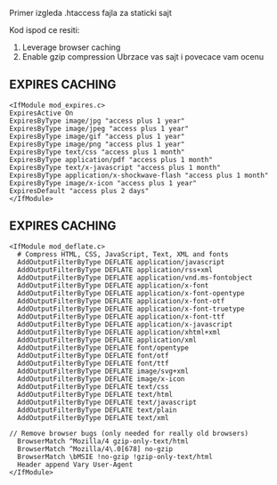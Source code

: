 Primer izgleda .htaccess fajla za staticki sajt

Kod ispod ce resiti:
1. Leverage browser caching
2. Enable gzip compression
Ubrzace vas sajt i povecace vam ocenu


## EXPIRES CACHING ##
    <IfModule mod_expires.c>
    ExpiresActive On
    ExpiresByType image/jpg "access plus 1 year"
    ExpiresByType image/jpeg "access plus 1 year"
    ExpiresByType image/gif "access plus 1 year"
    ExpiresByType image/png "access plus 1 year"
    ExpiresByType text/css "access plus 1 month"
    ExpiresByType application/pdf "access plus 1 month"
    ExpiresByType text/x-javascript "access plus 1 month"
    ExpiresByType application/x-shockwave-flash "access plus 1 month"
    ExpiresByType image/x-icon "access plus 1 year"
    ExpiresDefault "access plus 2 days"
    </IfModule>
## EXPIRES CACHING ##

    <IfModule mod_deflate.c>
      # Compress HTML, CSS, JavaScript, Text, XML and fonts
      AddOutputFilterByType DEFLATE application/javascript
      AddOutputFilterByType DEFLATE application/rss+xml
      AddOutputFilterByType DEFLATE application/vnd.ms-fontobject
      AddOutputFilterByType DEFLATE application/x-font
      AddOutputFilterByType DEFLATE application/x-font-opentype
      AddOutputFilterByType DEFLATE application/x-font-otf
      AddOutputFilterByType DEFLATE application/x-font-truetype
      AddOutputFilterByType DEFLATE application/x-font-ttf
      AddOutputFilterByType DEFLATE application/x-javascript
      AddOutputFilterByType DEFLATE application/xhtml+xml
      AddOutputFilterByType DEFLATE application/xml
      AddOutputFilterByType DEFLATE font/opentype
      AddOutputFilterByType DEFLATE font/otf
      AddOutputFilterByType DEFLATE font/ttf
      AddOutputFilterByType DEFLATE image/svg+xml
      AddOutputFilterByType DEFLATE image/x-icon
      AddOutputFilterByType DEFLATE text/css
      AddOutputFilterByType DEFLATE text/html
      AddOutputFilterByType DEFLATE text/javascript
      AddOutputFilterByType DEFLATE text/plain
      AddOutputFilterByType DEFLATE text/xml

    // Remove browser bugs (only needed for really old browsers)
      BrowserMatch ^Mozilla/4 gzip-only-text/html
      BrowserMatch ^Mozilla/4\.0[678] no-gzip
      BrowserMatch \bMSIE !no-gzip !gzip-only-text/html
      Header append Vary User-Agent
    </IfModule>
